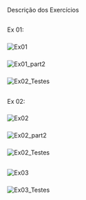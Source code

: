 Descrição dos Exercícios
##
Ex 01:
###
![Ex01](https://cdn.discordapp.com/attachments/966037769476534283/966138834259673098/unknown.png)
###
![Ex01_part2](https://cdn.discordapp.com/attachments/966037769476534283/966138889330901022/unknown.png)
###
![Ex02_Testes](https://cdn.discordapp.com/attachments/966037769476534283/966382022392172554/unknown.png)
##
Ex 02:
###
![Ex02](https://cdn.discordapp.com/attachments/966037769476534283/966180372683567175/unknown.png)
###
![Ex02_part2](https://cdn.discordapp.com/attachments/966037769476534283/966180929359986748/unknown.png)
###
![Ex02_Testes](https://cdn.discordapp.com/attachments/966037769476534283/966179770675118160/unknown.png)
##
![Ex03](https://cdn.discordapp.com/attachments/966037769476534283/968921240360329216/pratica7_EX03.png)
###
![Ex03_Testes](https://cdn.discordapp.com/attachments/966037769476534283/968921240767189103/pratica7_EX03_Testes.png)